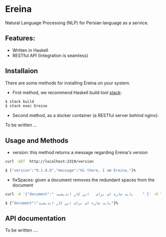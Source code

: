 # Ereina

Natural Language Processing (NLP) for Persian language as a service.

## Features:
* Written in Haskell
* RESTful API (Integration is seamless)

## Installaion

There are some methods for installing Ereina on your system.

* First method, we recommend Haskell build tool [stack](https://haskell-lang.org/get-started):

```sh
$ stack build
$ stack exec Ereina
```

* Second method, as a docker container (a RESTful server behind nginx):

To be written ...

## Usage and Methods

* version: this method returns a message regarding Ereina's version

```sh
curl -GET  http://localhost:2319/version 

$ {"version":"0.1.0.0","message":"Hi there, I am Ereina."}% 
```

* fixSpaces: given a document removes the redundant spaces from the document

```sh
curl -d '{"document":" باید چاره ای برای   این کار اندیشید    " }' -H "Content-Type: application/json" -X POST http://localhost:2319/fixSpaces

$ {"document":"باید چاره ای برای این کار اندیشید"}% 
```

## API documentation

To be written .... 


